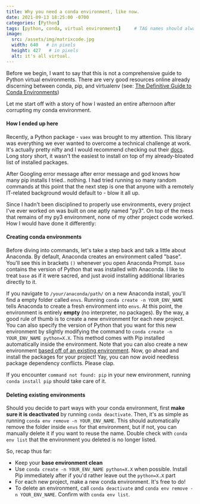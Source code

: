 ```yaml
---
title: Why you need a conda environment, like now.
date: 2021-09-13 18:25:00 -0700
categories: [Python]
tags: [python, conda, virtual environments]     # TAG names should always be lowercase
image:
  src: /assets/img/matrixcode.jpg
  width: 640   # in pixels
  height: 427   # in pixels
  alt: it's all virtual.
---
```

Before we begin, I want to say that this is not a comprehensive guide to Python virtual environments. There are very good resources online already discerning between conda, pip, and virtualenv (see: [The Definitive Guide to Conda Environments](https://towardsdatascience.com/a-guide-to-conda-environments-bc6180fc533))

Let me start off with a story of how I wasted an entire afternoon after corrupting my conda environment.

#### How I ended up here
Recently, a Python package - `vaex` was brought to my attention. This library was everything we ever wanted to overcome a technical challenge at work. It's actually pretty nifty and I would recommend checking out their [docs](https://vaex.io/docs/index.html). Long story short, it wasn't the easiest to install on top of my already-bloated list of installed packages.

After Googling error message after error message and god knows how many pip installs I tried.. nothing. I had tried running so many random commands at this point that the next step is one that anyone with a remotely IT-related background would default to - blow it all up.

Since I hadn't been disciplined to properly use environments, every project I've ever worked on was built on one aptly named "py3". On top of the mess that remains of my py3 environment, none of my other project code worked. How I would have done it differently:

#### Creating conda environments
Before diving into commands, let's take a step back and talk a little about Anaconda. By default, Anaconda creates an environment called "base". You'll see this in brackets `()` whenever you open Anaconda Prompt. `base` contains the version of Python that was installed with Anaconda. I like to treat `base` as if it were sacred, and just avoid installing additional libraries directly to it.

If you navigate to `/your/anaconda/path/` on a new Anaconda install, you'll find a empty folder called `envs`. Running `conda create -n YOUR_ENV_NAME` tells Anaconda to create a fresh environment into `envs`. At this point, the environment is entirely **empty** (no interpreter, no packages). By the way, a good rule of thumb is to create a new environment for each new project. You can also specify the version of Python that you want for this new environment by slightly modifying the command to `conda create -n YOUR_ENV_NAME python=X.X`. This method comes with Pip installed automatically inside the environment. Note that you can also create a new environment [based off of an existing environment](https://conda.io/projects/conda/en/latest/user-guide/tasks/manage-environments.html#cloning-an-environment). Now, go ahead and install the packages for your project! Yay, you can now avoid needless package dependency conflicts. Please clap.

If you encounter `command not found: pip` in your new environment, running `conda install pip` should take care of it.

#### Deleting existing environments
Should you decide to part ways with your conda environment, first **make sure it is deactivated** by running `conda deactivate`. Then, it's as simple as running `conda env remove -n YOUR_ENV_NAME`. This should automatically remove the folder inside `envs` for that environment, but if not, you can manually delete it if you want to reuse the name. Double check with `conda env list` that the environment you deleted is no longer listed.

So, recap thus far:
- Keep your **base environment clean**
- Use `conda create -n YOUR_ENV_NAME python=X.X` when possible. Install Pip immediately after if you'd rather leave out the `python=X.X` part
- For each new project, make a new conda environment. It's free to do!
- To delete an environment, call `conda deactivate` and `conda env remove -n YOUR_ENV_NAME`. Confirm with `conda env list`.